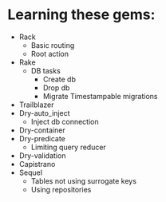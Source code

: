 # Learning these gems:
* Rack
    * Basic routing
    * Root action
* Rake
    * DB tasks
        * Create db
        * Drop db
        * Migrate Timestampable migrations
* Trailblazer
* Dry-auto_inject
    * Inject db connection
* Dry-container
* Dry-predicate
    * Limiting query reducer
* Dry-validation
* Capistrano
* Sequel
    * Tables not using surrogate keys
    * Using repositories
